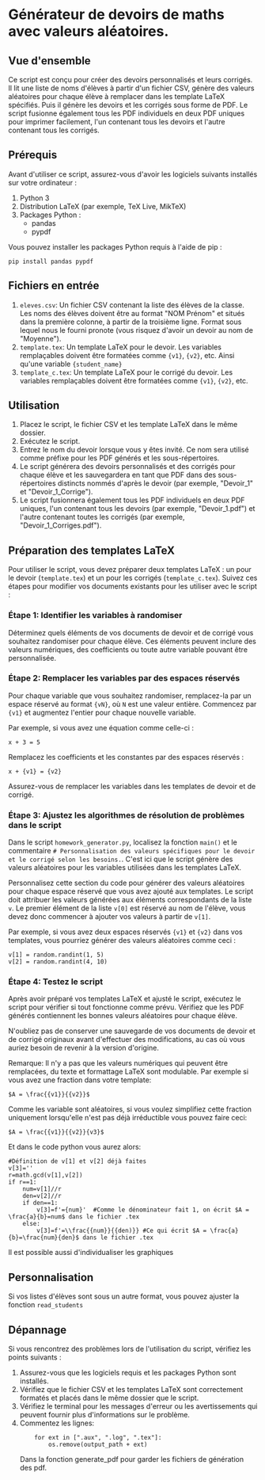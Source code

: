 # Générateur de devoirs de maths avec valeurs aléatoires.

## Vue d'ensemble
Ce script est conçu pour créer des devoirs personnalisés et leurs corrigés. Il lit une liste de noms d'élèves à partir d'un fichier CSV, génère des valeurs aléatoires pour chaque élève à remplacer dans les template LaTeX spécifiés. Puis il génère les devoirs et les corrigés sous forme de PDF. Le script fusionne également tous les PDF individuels en deux PDF uniques pour imprimer facilement, l'un contenant tous les devoirs et l'autre contenant tous les corrigés.

## Prérequis
Avant d'utiliser ce script, assurez-vous d'avoir les logiciels suivants installés sur votre ordinateur :

1. Python 3
2. Distribution LaTeX (par exemple, TeX Live, MikTeX)
3. Packages Python :
   - pandas
   - pypdf

Vous pouvez installer les packages Python requis à l'aide de pip :

```
pip install pandas pypdf
```

## Fichiers en entrée
1. `eleves.csv`: Un fichier CSV contenant la liste des élèves de la classe. Les noms des élèves doivent être au format "NOM Prénom" et situés dans la première colonne, à partir de la troisième ligne. Format sous lequel nous le fourni pronote (vous risquez d'avoir un devoir au nom de "Moyenne").
2. `template.tex`: Un template LaTeX pour le devoir. Les variables remplaçables doivent être formatées comme `{v1}`, `{v2}`, etc. Ainsi qu'une variable `{student_name}`
3. `template_c.tex`: Un template LaTeX pour le corrigé du devoir. Les variables remplaçables doivent être formatées comme `{v1}`, `{v2}`, etc.

## Utilisation
1. Placez le script, le fichier CSV et les template LaTeX dans le même dossier.
2. Exécutez le script.
3. Entrez le nom du devoir lorsque vous y êtes invité. Ce nom sera utilisé comme préfixe pour les PDF générés et les sous-répertoires.
4. Le script générera des devoirs personnalisés et des corrigés pour chaque élève et les sauvegardera en tant que PDF dans des sous-répertoires distincts nommés d'après le devoir (par exemple, "Devoir_1" et "Devoir_1_Corrige").
5. Le script fusionnera également tous les PDF individuels en deux PDF uniques, l'un contenant tous les devoirs (par exemple, "Devoir_1.pdf") et l'autre contenant toutes les corrigés (par exemple, "Devoir_1_Corriges.pdf").

## Préparation des templates LaTeX

Pour utiliser le script, vous devez préparer deux templates LaTeX : un pour le devoir (`template.tex`) et un pour les corrigés (`template_c.tex`). Suivez ces étapes pour modifier vos documents existants pour les utiliser avec le script :

### Étape 1: Identifier les variables à randomiser
Déterminez quels éléments de vos documents de devoir et de corrigé vous souhaitez randomiser pour chaque élève. Ces éléments peuvent inclure des valeurs numériques, des coefficients ou toute autre variable pouvant être personnalisée.

### Étape 2: Remplacer les variables par des espaces réservés
Pour chaque variable que vous souhaitez randomiser, remplacez-la par un espace réservé au format `{vN}`, où `N` est une valeur entière. Commencez par `{v1}` et augmentez l'entier pour chaque nouvelle variable.

Par exemple, si vous avez une équation comme celle-ci :

```
x + 3 = 5
```

Remplacez les coefficients et les constantes par des espaces réservés :

```
x + {v1} = {v2}
```

Assurez-vous de remplacer les variables dans les templates de devoir et de corrigé.

### Étape 3: Ajustez les algorithmes de résolution de problèmes dans le script
Dans le script `homework_generator.py`, localisez la fonction `main()` et le commentaire `# Personnalisation des valeurs spécifiques pour le devoir et le corrigé selon les besoins.`. C'est ici que le script génère des valeurs aléatoires pour les variables utilisées dans les templates LaTeX.

Personnalisez cette section du code pour générer des valeurs aléatoires pour chaque espace réservé que vous avez ajouté aux templates. Le script doit attribuer les valeurs générées aux éléments correspondants de la liste `v`. Le premier élément de la liste `v[0]` est réservé au nom de l'élève, vous devez donc commencer à ajouter vos valeurs à partir de `v[1]`.

Par exemple, si vous avez deux espaces réservés `{v1}` et `{v2}` dans vos templates, vous pourriez générer des valeurs aléatoires comme ceci :

```
v[1] = random.randint(1, 5)
v[2] = random.randint(4, 10)
```

### Étape 4: Testez le script
Après avoir préparé vos templates LaTeX et ajusté le script, exécutez le script pour vérifier si tout fonctionne comme prévu. Vérifiez que les PDF générés contiennent les bonnes valeurs aléatoires pour chaque élève.

N'oubliez pas de conserver une sauvegarde de vos documents de devoir et de corrigé originaux avant d'effectuer des modifications, au cas où vous auriez besoin de revenir à la version d'origine.

Remarque: Il n'y a pas que les valeurs numériques qui peuvent être remplacées, du texte et formattage LaTeX sont modulable.
Par exemple si vous avez une fraction dans votre template:
```
$A = \frac{{v1}}{{v2}}$
```
Comme les variable sont aléatoires, si vous voulez simplifiez cette fraction uniquement lorsqu'elle n'est pas déjà irréductible vous pouvez faire ceci:
```
$A = \frac{{v1}}{{v2}}{v3}$
```
Et dans le code python vous aurez alors:
```
#Définition de v[1] et v[2] déjà faites
v[3]=''
r=math.gcd(v[1],v[2])
if r==1:
	num=v[1]//r
	den=v[2]//r
	if den==1:
		v[3]=f'={num}'  #Comme le dénominateur fait 1, on écrit $A = \frac{a}{b}=num$ dans le fichier .tex
	else:
		v[3]=f'=\\frac{{num}}{{den)}} #Ce qui écrit $A = \frac{a}{b}=\frac{num}{den}$ dans le fichier .tex
```

Il est possible aussi d'individualiser les graphiques 

## Personnalisation
Si vos listes d'élèves sont sous un autre format, vous pouvez ajuster la fonction `read_students`

## Dépannage
Si vous rencontrez des problèmes lors de l'utilisation du script, vérifiez les points suivants :

1. Assurez-vous que les logiciels requis et les packages Python sont installés.
2. Vérifiez que le fichier CSV et les templates LaTeX sont correctement formatés et placés dans le même dossier que le script.
3. Vérifiez le terminal pour les messages d'erreur ou les avertissements qui peuvent fournir plus d'informations sur le problème.
4. Commentez les lignes:
	```
		for ext in [".aux", ".log", ".tex"]:
			os.remove(output_path + ext)
	```
	Dans la fonction generate_pdf pour garder les fichiers de génération des pdf.
